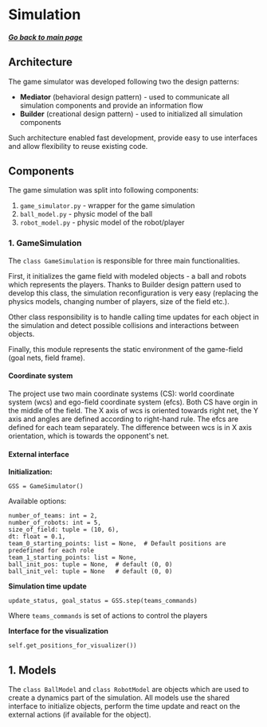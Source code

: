 # Simulation 
##### [Go back to main page](./Documentation.md)

## Architecture
The game simulator was developed following two the design patterns: 
* __Mediator__ (behavioral design pattern) - used to communicate all simulation components and provide an information flow
* __Builder__ (creational design pattern) - used to initialized all simulation components
  
Such architecture enabled fast development, provide easy to use interfaces and allow flexibility to reuse
existing code.

## Components
The game simulation was split into following components:
1. ```game_simulator.py``` - wrapper for the game simulation  
2. ```ball_model.py``` - physic model of the ball 
3. ```robot_model.py``` - physic model of the robot/player

### 1. GameSimulation
The ```class GameSimulation``` is responsible for three main functionalities. 

First, it initializes the game field with modeled objects - a ball and robots which represents the players. 
Thanks to Builder design pattern used to develop this class, the simulation reconfiguration is very easy 
(replacing the physics models, changing number of players, size of the field etc.). 

Other class responsibility is to handle calling time updates for each object in the simulation and detect possible collisions and interactions between objects. 

Finally, this module represents the static environment of the game-field (goal nets, field frame).

#### Coordinate system
The project use two main coordinate systems (CS): world coordinate system (wcs) and ego-field coordinate system (efcs). 
Both CS have orgin in the middle of the field. The X axis of wcs is oriented towards right net, the Y axis and angles are defined according to right-hand rule.
The efcs are defined for each team separately. The difference between wcs is in X axis orientation, which is towards the opponent's net.

#### External interface
__Initialization:__

```GSS = GameSimulator()```

Available options:
```
number_of_teams: int = 2, 
number_of_robots: int = 5,
size_of_field: tuple = (10, 6), 
dt: float = 0.1,
team_0_starting_points: list = None,  # Default positions are predefined for each role
team_1_starting_points: list = None,
ball_init_pos: tuple = None,  # default (0, 0)
ball_init_vel: tuple = None   # default (0, 0)
```

__Simulation time update__

```update_status, goal_status = GSS.step(teams_commands)```

Where ```teams_commands``` is set of actions to control the players

__Interface for the visualization__

```self.get_positions_for_visualizer())```

## 1. Models
The ```class BallModel``` and ```class RobotModel``` are objects which are used to create a dynamics part of the simulation. All models use the shared interface to initialize objects, 
perform the time update and react on the external actions (if available for the object).

